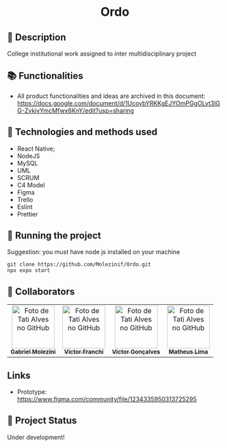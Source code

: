 <h1 align="center"> Ordo </h1>

## :memo: Description

College institutional work assigned to inter multidisciplinary project

## :books: Functionalities

- All product functionalities and ideas are archived in this document:
  https://docs.google.com/document/d/1UcoybYRKKgEJYOmPGgOLvt3lGG-ZvkivYmcMfwx6KnY/edit?usp=sharing

## :wrench: Technologies and methods used

- React Native;
- NodeJS
- MySQL
- UML
- SCRUM
- C4 Model
- Figma
- Trello
- Eslint
- Prettier

## :rocket: Running the project

Suggestion: you must have node js installed on your machine

```
git clone https://github.com/Molezinif/Ordo.git
npx expo start
```

## :handshake: Collaborators

<table>
  <tr>
    <td align="center">
      <a href="https://github.com/Molezinif">
        <img src="https://github.com/Molezinif.png" width="100px;" alt="Foto de Tati Alves no GitHub"/><br>
        <sub>
          <b>Gabriel Molezini</b>
        </sub>
      </a>
    </td>
    <td align="center">
      <a href="https://github.com/victorMartinsFranchi">
        <img src="https://github.com/victorMartinsFranchi.png" width="100px;" alt="Foto de Tati Alves no GitHub"/><br>
        <sub>
          <b>Victor Franchi</b>
        </sub>
      </a>
    </td>
    <td align="center">
      <a href="https://github.com/Victorevi">
        <img src="https://github.com/Victorevi.png" width="100px;" alt="Foto de Tati Alves no GitHub"/><br>
        <sub>
          <b>Victor Gonçalves</b>
        </sub>
      </a>
    </td>
    <td align="center">
      <a href="https://github.com/Bilator3000">
        <img src="https://github.com/Bilator3000.png" width="100px;" alt="Foto de Tati Alves no GitHub"/><br>
        <sub>
          <b>Matheus Lima</b>
        </sub>
      </a>
    </td>  
  </tr>
</table>

## Links

- Prototype: https://www.figma.com/community/file/1234335950313725295

## :dart: Project Status

Under development!
